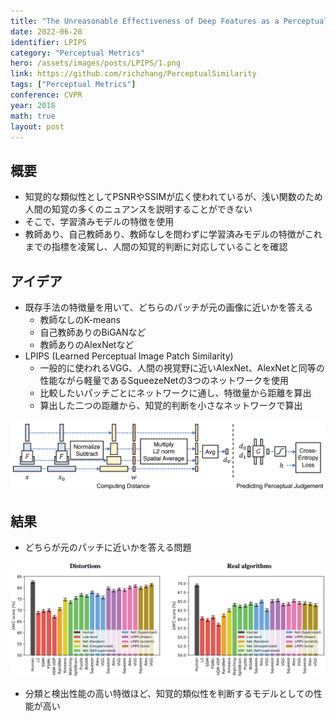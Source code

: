 ```yaml
---
title: "The Unreasonable Effectiveness of Deep Features as a Perceptual Metric"
date: 2022-06-28
identifier: LPIPS
category: "Perceptual Metrics"
hero: /assets/images/posts/LPIPS/1.png
link: https://github.com/richzhang/PerceptualSimilarity
tags: ["Perceptual Metrics"]
conference: CVPR
year: 2018
math: true
layout: post
---
```


## 概要

- 知覚的な類似性としてPSNRやSSIMが広く使われているが、浅い関数のため人間の知覚の多くのニュアンスを説明することができない
- そこで、学習済みモデルの特徴を使用
- 教師あり、自己教師あり、教師なしを問わずに学習済みモデルの特徴がこれまでの指標を凌駕し、人間の知覚的判断に対応していることを確認
<!--more-->

## アイデア

- 既存手法の特徴量を用いて、どちらのパッチが元の画像に近いかを答える
    - 教師なしのK-means
    - 自己教師ありのBiGANなど
    - 教師ありのAlexNetなど
- LPIPS (Learned Perceptual Image Patch Similarity)  
    - 一般的に使われるVGG、人間の視覚野に近いAlexNet、AlexNetと同等の性能ながら軽量であるSqueezeNetの3つのネットワークを使用
    - 比較したいパッチごとにネットワークに通し、特徴量から距離を算出
    - 算出した二つの距離から、知覚的判断を小さなネットワークで算出

![](/assets/images/posts/LPIPS/2.png)

## 結果

- どちらが元のパッチに近いかを答える問題

![](/assets/images/posts/LPIPS/3.png)

- 分類と検出性能の高い特徴ほど、知覚的類似性を判断するモデルとしての性能が高い